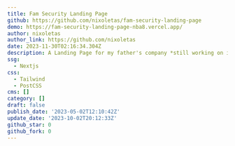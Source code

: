```yaml
---
title: Fam Security Landing Page
github: https://github.com/nixoletas/fam-security-landing-page
demo: https://fam-security-landing-page-nba8.vercel.app/
author: nixoletas
author_link: https://github.com/nixoletas
date: 2023-11-30T02:16:34.304Z
description: A Landing Page for my father's company *still working on it (05/2023*
ssg:
  - Nextjs
css:
  - Tailwind
  - PostCSS
cms: []
category: []
draft: false
publish_date: '2023-05-02T12:10:42Z'
update_date: '2023-10-02T20:12:33Z'
github_star: 0
github_fork: 0
---
```

